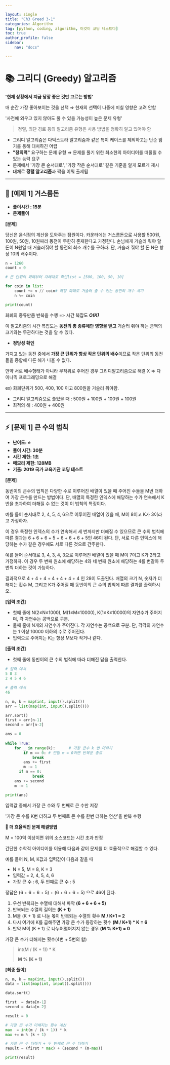 ```yaml
---

layout: single
title: "Ch3 Greed 3-1"
categories: Algorithm
tag: [python, coding, algorithm, 이것이 코딩 테스트다]
toc: true
author_profile: false
sidebar:
    nav: "docs"

---
```



# 📚 그리디 (Greedy) 알고리즘

**'현재 상황에서 지금 당장 좋은 것만 고르는 방법'**

매 순간 가장 좋아보이는 것을 선택 ⇒ 현재의 선택이 나중에 미칠 영향은 고려 안함

'사전에 외우고 있지 않아도 풀 수 있을 가능성이 높은 문제 유형'

> 정렬, 최단 경로 등의 알고리즘 유형은 사용 방법을 정확히 알고 있어야 함

* 그리디 알고리즘은 다익스트라 알고리즘과 같은 특이 케이스를 제외하고는 단순 암기를 통해 대처하긴 어렵
* **"창의력"** 요구하는 문제 유형 ⇒ 문제를 풀기 위한 최소한의 아이디어를 떠올릴 수 있는 능력 요구
* 문제에서 '가장 큰 순서대로', '가장 작은 순서대로' 같은 기준을 알게 모르게 제시
* 대체로 **정렬 알고리즘**과 짝을 이뤄 출제됨
  
---
## 📃 [예제 1] 거스름돈

* **풀이시간 : 15분**
* **문제풀이**

**[문제]**

당신은 음식점의 계산을 도와주는 점원이다. 카운터에는 거스름돈으로 사용할 500원, 100원, 50원, 10원짜리 동전이 무한히 존재한다고 가정한다. 손님에게 거슬러 줘야 할 돈이 N원일 때 거슬러줘야 할 동전의 최소 개수를 구하라. 단, 거슬러 줘야 할 돈 N은 항상 10의 배수이다.

```python
n = 1260
count = 0

# 큰 단위의 화폐부터 차례대로 확인list = [500, 100, 50, 10]

for coin in list:
    count += n // coin# 해당 화폐로 거슬러 줄 수 있는 동전의 개수 세기
    n %= coin

print(count)
```

화폐의 종류만큼 반복을 수행 => 시간 복잡도 ***O(K)***

이 알고리즘의 시간 복잡도는 **동전의 총 종류에만 영향을 받고** 거슬러 줘야 하는 금액의 크기와는 무관하다는 것을 알 수 있다.

* **정당성 확인**

가지고 있는 동전 중에서 **가장 큰 단위가 항상 작은 단위의 배수**이므로 작은 단위의 동전들을 종합해 다른 해가 나올 수 없다.

만약 서로 배수형태가 아니라 무작위로 주어진 경우 그리디알고리즘으로 해결 X => 다이나믹 프로그래밍으로 해결

ex) 화폐단위가 500, 400, 100 이고 800원을 거슬러 줘야함.

* 그리디 알고리즘으로 풀었을 때 : 500원 + 100원 + 100원 + 100원
* 최적의 해 : 400원 + 400원

---

## ⚡ [문제 1] 큰 수의 법칙

* **난이도: ⭐**
* **풀이 시간: 30분**
* **시간 제한: 1초**
* **메모리 제한: 128MB**
* **기출: 2019 국가 교육기관 코딩 테스트**
  
**[문제]**

동빈이의 큰수의 법칙은 다양한 수로 이루어진 배열이 있을 때 주어진 수들을 M번 더하여 가장 큰수를 만드는 방법이다. 단, 배열의 특정한 인덱스에 해당하는 수가 연속해서 K번을 초과하여 더해질 수 없는 것이 이 법칙의 특징이다.

예를 들어 순서대로 2, 4, 5, 4, 6으로 이루어진 배열이 있을 때, M이 8이고 K가 3이라고 가정하자.

이 경우 특정한 인덱스의 수가 연속해서 세 번까지만 더해질 수 있으므로 큰 수의 법칙에 따른 결과는 6 + 6 + 6 + 5 + 6 + 6 + 6 + 5인 46이 된다. 단, 서로 다른 인덱스에 해당하는 수가 같은 경우에도 서로 다른 것으로 간주한다.

예를 들어 순서대로 3, 4, 3, 4, 3으로 이루어진 배열이 있을 때 M이 7이고 K가 2라고 가정하자. 이 경우 두 번째 원소에 해당하는 4와 네 번째 원소에 해당하는 4를 번갈아 두 번씩 더하는 것이 가능하다.

결과적으로 4 + 4 + 4 + 4 + 4 + 4 + 4 인 28이 도출된다.
배열의 크기 N, 숫자가 더해지는 횟수 M, 그리고 K가 주어질 때 동빈이의 큰 수의 법칙에 따른 결과를 출력하시오.

**[입력 조건]**

* 첫째 줄에 N(2≤N≤1000), M(1≤M≤10000), K(1≤K≤10000)의 자연수가 주어지며, 각 자연수는 공백으로 구분.
* 둘째 줄에 N개의 자연수가 주어진다. 각 자연수는 공백으로 구분. 단, 각각의 자연수는 1 이상 10000 이하의 수로 주어진다.
* 입력으로 주어지는 K는 항상 M보다 작거나 같다.

**[출력 조건]**

* 첫째 줄에 동빈이의 큰 수의 법칙에 따라 더해진 답을 출력한다.

```python
# 입력 예시
5 8 3
2 4 5 4 6

# 출력 예시
46
```

```python
n, m, k = map(int, input().split())
arr = list(map(int, input().split()))

arr.sort()
first = arr[n-1]
second = arr[n-2]

ans = 0
		
while True:
    for _ in range(k): 		# 가장 큰수 k 번 더하기
        if m == 0: # 만일 m = 0이면 반복문 종료
            break
        ans += first
        m -= 1
	  if m == 0: 
		    break
    ans += second
    m -= 1

print(ans)
```

입력값 중에서 가장 큰 수와 두 번째로 큰 수만 저장

'가장 큰 수를 K번 더하고 두 번째로 큰 수를 한번 더하는 연산'을 반복 수행

**🔔 더 효율적인 문제 해결방법**

M = 100억 이상이면 위의 소스코드는 시간 초과 판정

간단한 수학적 아이디어를 이용해 다음과 같이 문제를 더 효율적으로 해결할 수 있다.

예를 들어 N, M, K값과 입력값이 다음과 같을 때

* N = 5, M = 8, K = 3
* 입력값 = 2, 4, 5, 4, 6
* 가장 큰 수 : 6, 두 번째로 큰 수 : 5

정답은 (6 + 6 + 6 + 5) + (6 + 6 + 6 + 5) 으로 46이 된다.

1. 우선 반복되는 수열에 대해서 파악 **(6 + 6 + 6 + 5)**
2. 반복되는 수열의 길이는 **(K + 1)**
3. M을 (K + 1) 로 나눈 몫이 반복되는 수열의 횟수 **M / K+1 = 2**
4. 다시 여기에 K를 곱해주면 가장 큰 수가 등장하는 횟수 **(M / K+1) * K = 6**
5. 만약 M이 (K + 1) 로 나누어떨어지지 않는 경우 **(M % K+1) = 0**

가장 큰 수가 더해지는 횟수(4번 + 5번의 합)

> int(M / (K + 1)) * K
> 
> 
> **M % (K + 1)**
> 

**[최종 풀이]**

```python
n, m, k = map(int, input().split())
data = list(map(int, input().split()))

data.sort()

first  = data[n-1]
second = data[n-2]

result = 0

# 가장 큰 수가 더해지는 횟수 계산
max  = int(m / (k + 1)) * k
max += m % (k + 1)

# 가장 큰 수 더하기 + 두 번째로 큰 수 더하기
result = (first * max) + (second * (m-max))

print(result)
```
